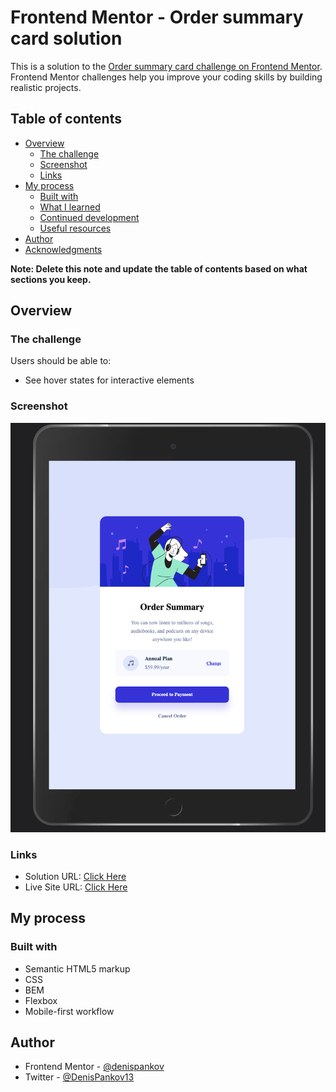 # Frontend Mentor - Order summary card solution

This is a solution to the [Order summary card challenge on Frontend Mentor](https://www.frontendmentor.io/challenges/order-summary-component-QlPmajDUj). Frontend Mentor challenges help you improve your coding skills by building realistic projects.

## Table of contents

- [Overview](#overview)
  - [The challenge](#the-challenge)
  - [Screenshot](#screenshot)
  - [Links](#links)
- [My process](#my-process)
  - [Built with](#built-with)
  - [What I learned](#what-i-learned)
  - [Continued development](#continued-development)
  - [Useful resources](#useful-resources)
- [Author](#author)
- [Acknowledgments](#acknowledgments)

**Note: Delete this note and update the table of contents based on what sections you keep.**

## Overview

### The challenge

Users should be able to:

- See hover states for interactive elements

### Screenshot

![](./images/screen_shot.png)

### Links

- Solution URL: [Click Here](https://your-solution-url.com)
- Live Site URL: [Click Here](https://vercel.com/idenispankov-gmailcom/order-summary-card)

## My process

### Built with

- Semantic HTML5 markup
- CSS
- BEM
- Flexbox
- Mobile-first workflow

## Author

- Frontend Mentor - [@denispankov](https://www.frontendmentor.io/profile/idenispankov)
- Twitter - [@DenisPankov13](https://twitter.com/DenisPankov13)
